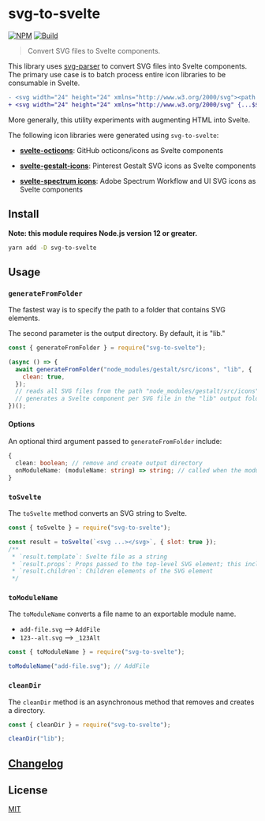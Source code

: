 # svg-to-svelte

[![NPM][npm]][npm-url]
[![Build][build]][build-badge]

> Convert SVG files to Svelte components.

This library uses [svg-parser](https://github.com/Rich-Harris/svg-parser) to convert SVG files into Svelte components. The primary use case is to batch process entire icon libraries to be consumable in Svelte.

```diff
- <svg width="24" height="24" xmlns="http://www.w3.org/2000/svg"><path d="M17 1a3 3 0 0 1 3 3v16a3 3 0 0 1-3 3H7a3 3 0 0 1-3-3V4a3 3 0 0 1 3-3h10zM7 20h10v-4H7v4z" fill="#767676" fill-rule="evenodd"/></svg>
+ <svg width="24" height="24" xmlns="http://www.w3.org/2000/svg" {...$$restProps} on:click on:mouseover on:mouseenter on:mouseleave on:keydown><slot /><path d="M17 1a3 3 0 0 1 3 3v16a3 3 0 0 1-3 3H7a3 3 0 0 1-3-3V4a3 3 0 0 1 3-3h10zM7 20h10v-4H7v4z" fill="#767676" fill-rule="evenodd" /></svg>
```

More generally, this utility experiments with augmenting HTML into Svelte.

The following icon libraries were generated using `svg-to-svelte`:

- **[svelte-octicons](https://github.com/metonym/svelte-octicons)**: GitHub octicons/icons as Svelte components

- **[svelte-gestalt-icons](https://github.com/metonym/svelte-gestalt-icons)**: Pinterest Gestalt SVG icons as Svelte components

- **[svelte-spectrum icons](https://github.com/metonym/svelte-spectrum-icons)**: Adobe Spectrum Workflow and UI SVG icons as Svelte components

## Install

**Note: this module requires Node.js version 12 or greater.**

```bash
yarn add -D svg-to-svelte
```

## Usage

### `generateFromFolder`

The fastest way is to specify the path to a folder that contains SVG elements.

The second parameter is the output directory. By default, it is "lib."

```js
const { generateFromFolder } = require("svg-to-svelte");

(async () => {
  await generateFromFolder("node_modules/gestalt/src/icons", "lib", {
    clean: true,
  });
  // reads all SVG files from the path "node_modules/gestalt/src/icons"
  // generates a Svelte component per SVG file in the "lib" output folder
})();
```

#### Options

An optional third argument passed to `generateFromFolder` include:

```ts
{
  clean: boolean; // remove and create output directory
  onModuleName: (moduleName: string) => string; // called when the moduleName is created
}
```

### `toSvelte`

The `toSvelte` method converts an SVG string to Svelte.

```js
const { toSvelte } = require("svg-to-svelte");

const result = toSvelte(`<svg ...></svg>`, { slot: true });
/**
 * `result.template`: Svelte file as a string
 * `result.props`: Props passed to the top-level SVG element; this includes `...$$restProps` and forwarded events
 * `result.children`: Children elements of the SVG element
 */
```

### `toModuleName`

The `toModuleName` converts a file name to an exportable module name.

- `add-file.svg` --> `AddFile`
- `123--alt.svg` --> `_123Alt`

```ts
const { toModuleName } = require("svg-to-svelte");

toModuleName("add-file.svg"); // AddFile
```

### `cleanDir`

The `cleanDir` method is an asynchronous method that removes and creates a directory.

```ts
const { cleanDir } = require("svg-to-svelte");

cleanDir("lib");
```

## [Changelog](CHANGELOG.md)

## License

[MIT](LICENSE)

[npm]: https://img.shields.io/npm/v/svg-to-svelte.svg?color=blue
[npm-url]: https://npmjs.com/package/svg-to-svelte
[build]: https://travis-ci.com/metonym/svg-to-svelte.svg?branch=master
[build-badge]: https://travis-ci.com/metonym/svg-to-svelte
